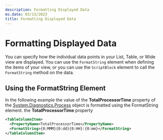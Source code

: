 ```yaml
---
description: Formatting Displayed Data
ms.date: 03/13/2023
title: Formatting Displayed Data
---
```

# Formatting Displayed Data

You can specify how the individual data points in your List, Table, or Wide view are displayed. You
can use the `FormatString` element when defining the items of your view, or you can use the
`ScriptBlock` element to call the `FormatString` method on the data.

## Using the FormatString Element

In the following example the value of the **TotalProcessorTime** property of the
[System.Diagnostics.Process][01] object is formatted using the FormatString element. the
**TotalProcessorTime** property

```xml
<TableColumnItem>
  <PropertyName>TotalProcessorTime</PropertyName>
  <FormatString>{0:MMM}{0:dd}{0:HH}:{0:mm}</FormatString>
</TableColumnItem>
```

<!-- link references -->
[01]: xref:System.Diagnostics.Process
